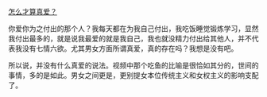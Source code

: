 [怎么才算真爱？](https://www.youtube.com/watch?v=p8ky_CnUii0)

你爱你为之付出的那个人？我每天都在为我自己付出，我吃饭睡觉锻炼学习，显然我付出最多的，就是说我最爱的就是我自己，我也就没精力付出给其他人，并不代表我没有七情六欲。尤其男女方面所谓真爱，真的存在吗？我想是没有吧。

所以说，并没有什么真爱的说法。视频中那个吃鱼的比喻是很恰如其分的，世间的事情，多的是如此。男女之间更是，更别提女本位传统主义和女权主义的影响支配了。

